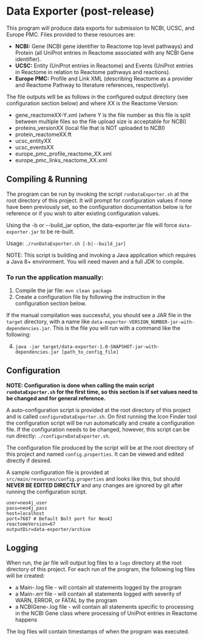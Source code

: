# Data Exporter (post-release)

This program will produce data exports for submission to NCBI, UCSC, and Europe PMC.  Files provided to these resources are:
* **NCBI:** Gene (NCBI gene identifier to Reactome top level pathways) and Protein (all UniProt entries in Reactome associated with any NCBI Gene identifier).
* **UCSC:** Entity (UniProt entries in Reactome) and Events (UniProt entries in Reactome in relation to Reactome pathways and reactions).
* **Europe PMC:** Profile and Link XML (describing Reactome as a provider and Reactome Pathway to literature references, respectively).

The file outputs will be as follows in the configured output directory (see configuration section below) and where XX is the Reactome Version:

* gene_reactomeXX-Y.xml (where Y is the file number as this file is split between multiple files so the file upload size is acceptable for NCBI)
* proteins_versionXX (local file that is NOT uploaded to NCBI)
* protein_reactomeXX.ft
* ucsc_entityXX
* ucsc_eventsXX
* europe_pmc_profile_reactome_XX.xml
* europe_pmc_links_reactome_XX.xml

## Compiling & Running

The program can be run by invoking the script `runDataExporter.sh` at the root directory of this project.  It will prompt for configuration values if none have been previously set, so the configuration documentation below is for reference or if you wish to alter existing configuration values.

Using the -b or --build_jar option, the data-exporter.jar file will force `data-exporter.jar` to be re-built.

Usage: `./runDataExporter.sh [-b|--build_jar]`

NOTE: This script is building and invoking a Java application which requires a Java 8+ environment. You will need maven and a full JDK to compile.

### To run the application manually:

1. Compile the jar file: `mvn clean package`
2. Create a configuration file by following the instruction in the configuration section below.

If the manual compilation was successful, you should see a JAR file in the `target` directory, with a name like `data-exporter-VERSION_NUMBER-jar-with-dependencies.jar`. This is the file you will run with a command like the following:

4. `java -jar target/data-exporter-1.0-SNAPSHOT-jar-with-dependencies.jar [path_to_config_file]`

## Configuration

**NOTE: Configuration is done when calling the main script `runDataExporter.sh` for the first time, so this section is if set values need to be changed and for general reference.**

A auto-configuration script is provided at the root directory of this project and is called `configureDataExporter.sh`.  On first running the Icon Finder tool the configuration script will be run automatically and create a configuration file.   If the configuration needs to be changed, however, this script can be run directly: `./configureDataExporter.sh`.

The configuration file produced by the script will be at the root directory of this project and named `config.properties`.  It can be viewed and edited directly if desired.

A sample configuration file is provided at `src/main/resources/config.properties` and looks like this, but should **NEVER BE EDITED DIRECTLY** and any changes are ignored by git after running the configuration script.

```
user=neo4j_user
pass=neo4j_pass
host=localhost
port=7687 # Default Bolt port for Neo4J
reactomeVersion=67
outputDir=data-exporter/archive
```

## Logging

When run, the jar file will output log files to a `logs` directory at the root directory of this project.  For each run of the program, the following log files will be created:
* a Main-<timestamp>.log file - will contain all statements logged by the program
* a Main-<timestamp>.err file - will contain all statements logged with severity of WARN, ERROR, or FATAL by the program
* a NCBIGene-<timestamp>.log file - will contain all statements specific to processing in the NCBI Gene class where processing of UniProt entries in Reactome happens

The log files will contain timestamps of when the program was executed.
